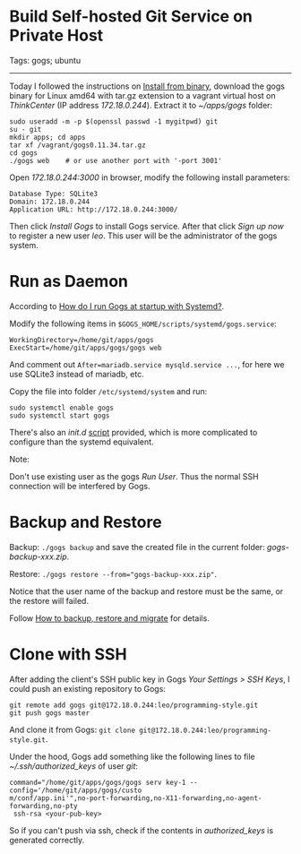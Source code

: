 # Build Self-hosted Git Service on Private Host
Tags: gogs; ubuntu

------

Today I followed the instructions on [Install from binary](https://gogs.io/docs/installation/install_from_binary),
download the gogs binary for Linux amd64 with tar.gz extension to
a vagrant virtual host on *ThinkCenter* (IP address *172.18.0.244*).
Extract it to *~/apps/gogs* folder:
```
sudo useradd -m -p $(openssl passwd -1 mygitpwd) git
su - git
mkdir apps; cd apps
tar xf /vagrant/gogs0.11.34.tar.gz
cd gogs
./gogs web    # or use another port with '-port 3001'
```

Open *172.18.0.244:3000* in browser, modify the following install parameters:
```
Database Type: SQLite3
Domain: 172.18.0.244
Application URL: http://172.18.0.244:3000/
```

Then click *Install Gogs* to install Gogs service.
After that click *Sign up now* to register a new user *leo*.
This user will be the administrator of the gogs system.

# Run as Daemon

According to [How do I run Gogs at startup with Systemd?](https://gogs.io/docs/intro/faqs#how-do-i-run-gogs-at-startup-with-systemd%3F).

Modify the following items in `$GOGS_HOME/scripts/systemd/gogs.service`:
```
WorkingDirectory=/home/git/apps/gogs
ExecStart=/home/git/apps/gogs/gogs web
```

And comment out `After=mariadb.service mysqld.service ...`,
for here we use SQLite3 instead of mariadb, etc.

Copy the file into folder `/etc/systemd/system` and run:
```
sudo systemctl enable gogs
sudo systemctl start gogs
```

There's also an *init.d* [script](https://github.com/gogits/gogs/blob/master/scripts/init/debian/gogs)
provided, which is more complicated to configure than the systemd equivalent.

Note:

Don't use existing user as the gogs *Run User*.
Thus the normal SSH connection will be interfered by Gogs.

# Backup and Restore

Backup: `./gogs backup` and save the created file in the current folder:
*gogs-backup-xxx.zip*.

Restore: `./gogs restore --from="gogs-backup-xxx.zip"`.

Notice that the user name of the backup and restore must be the same,
or the restore will failed.

Follow [How to backup, restore and migrate](https://discuss.gogs.io/t/how-to-backup-restore-and-migrate/991)
for details.

# Clone with SSH

After adding the client's SSH public key in Gogs *Your Settings > SSH Keys*,
I could push an existing repository to Gogs:
```
git remote add gogs git@172.18.0.244:leo/programming-style.git
git push gogs master
```

And clone it from Gogs:
`git clone git@172.18.0.244:leo/programming-style.git`.

Under the hood, Gogs add something like the following lines to file
*~/.ssh/authorized_keys* of user *git*:
```
command="/home/git/apps/gogs/gogs serv key-1 --config='/home/git/apps/gogs/custo
m/conf/app.ini'",no-port-forwarding,no-X11-forwarding,no-agent-forwarding,no-pty
 ssh-rsa <your-pub-key>
```

So if you can't push via ssh, check if the contents in *authorized_keys* is
generated correctly.
